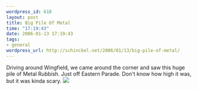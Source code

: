 ```yaml
--- 
wordpress_id: 618
layout: post
title: Big Pile Of Metal
time: "17:19:43"
date: 2006-01-13 17:19:43
tags: 
- general
wordpress_url: http://schinckel.net/2006/01/13/big-pile-of-metal/
---
```

Driving around Wingfield, we came around the corner and saw this huge pile of Metal Rubbish. Just off Eastern Parade. Don't know how high it was, but it was kinda scary. ![][1]

   [1]: /images/PileOfMetal.jpg

